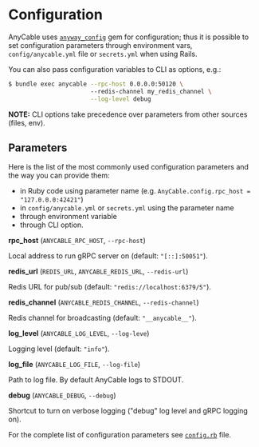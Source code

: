 # Configuration

AnyCable uses [`anyway_config`](https://github.com/palkan/anyway_config) gem for configuration; thus it is possible to set configuration parameters through environment vars, `config/anycable.yml` file or `secrets.yml` when using Rails.

You can also pass configuration variables to CLI as options, e.g.:

```sh
$ bundle exec anycable --rpc-host 0.0.0.0:50120 \ 
                       --redis-channel my_redis_channel \
                       --log-level debug
```

**NOTE:** CLI options take precedence over parameters from other sources (files, env).

## Parameters

Here is the list of the most commonly used configuration parameters and the way you can provide them:
- in Ruby code using parameter name (e.g. `AnyCable.config.rpc_host = "127.0.0.0:42421"`)
- in `config/anycable.yml` or `secrets.yml` using the parameter name
- through environment variable
- through CLI option.

**rpc_host** (`ANYCABLE_RPC_HOST`, `--rpc-host`)

Local address to run gRPC server on (default: `"[::]:50051"`).

**redis_url** (`REDIS_URL`, `ANYCABLE_REDIS_URL`, `--redis-url`)

Redis URL for pub/sub (default: `"redis://localhost:6379/5"`).

**redis_channel** (`ANYCABLE_REDIS_CHANNEL`, `--redis-channel`)

Redis channel for broadcasting (default: `"__anycable__"`).

**log_level** (`ANYCABLE_LOG_LEVEL`, `--log-leve`)

Logging level (default: `"info"`).

**log_file** (`ANYCABLE_LOG_FILE`, `--log-file`)

Path to log file. By default AnyCable logs to STDOUT.

**debug** (`ANYCABLE_DEBUG`, `--debug`)

Shortcut to turn on verbose logging ("debug" log level and gRPC logging on).

For the complete list of configuration parameters see [`config.rb`](https://github.com/anycable/anycable/blob/master/lib/anycable/config.rb) file.
